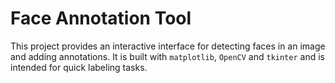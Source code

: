# Face Annotation Tool

This project provides an interactive interface for detecting faces in an image and adding annotations. It is built with `matplotlib`, `OpenCV` and `tkinter` and is intended for quick labeling tasks.
